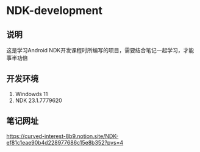# NDK-development
## 说明
这是学习Android NDK开发课程时所编写的项目，需要结合笔记一起学习，才能事半功倍

## 开发环境
1. Windowds 11
2. NDK 23.1.7779620

## 笔记网址
https://curved-interest-8b9.notion.site/NDK-ef81c1eae90b4d228977686c15e8b352?pvs=4

